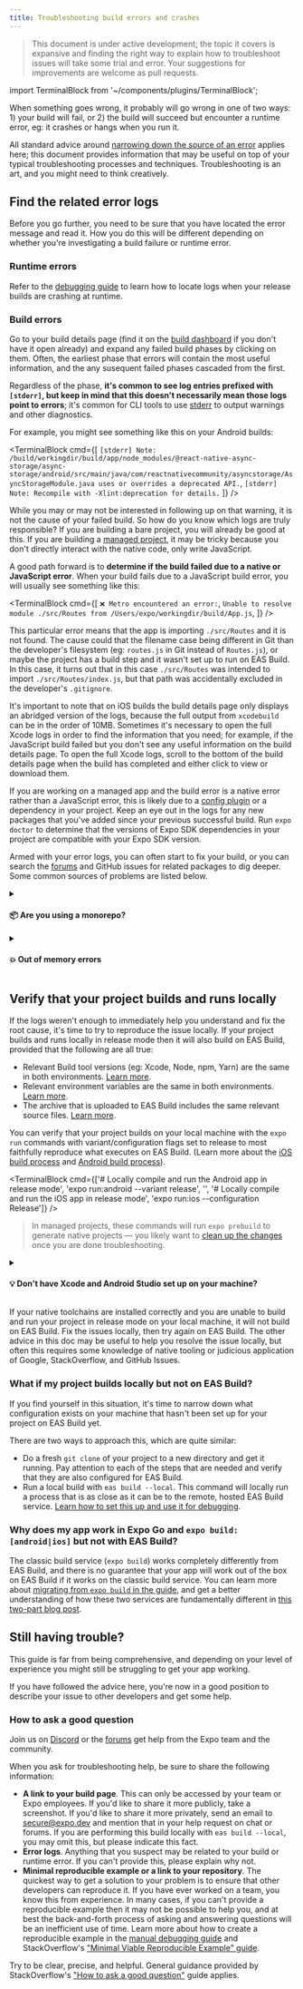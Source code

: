```yaml
---
title: Troubleshooting build errors and crashes
---
```


> This document is under active development; the topic it covers is expansive and finding the right way to explain how to troubleshoot issues will take some trial and error. Your suggestions for improvements are welcome as pull requests.

import TerminalBlock from '~/components/plugins/TerminalBlock';

When something goes wrong, it probably will go wrong in one of two ways: 1) your build will fail, or 2) the build will succeed but encounter a runtime error, eg: it crashes or hangs when you run it.

All standard advice around [narrowing down the source of an error](https://expo.fyi/manual-debugging) applies here; this document provides information that may be useful on top of your typical troubleshooting processes and techniques. Troubleshooting is an art, and you might need to think creatively.

<!-- todo: need to add explicit callout to monorepos here -->

## Find the related error logs

Before you go further, you need to be sure that you have located the error message and read it. How you do this will be different depending on whether you're investigating a build failure or runtime error.

### Runtime errors

Refer to the [debugging guide](/workflow/debugging.md#production-errors) to learn how to locate logs when your release builds are crashing at runtime.

### Build errors

Go to your build details page (find it on the [build dashboard](https://expo.dev/accounts/[account]/projects/[project]/builds) if you don't have it open already) and expand any failed build phases by clicking on them. Often, the earliest phase that errors will contain the most useful information, and the any susequent failed phases cascaded from the first.

Regardless of the phase, **it's common to see log entries prefixed with `[stderr]`, but keep in mind that this doesn't necessarily mean those logs point to errors**; it's common for CLI tools to use [stderr](<https://en.wikipedia.org/wiki/Standard_streams#Standard_error_(stderr)>) to output warnings and other diagnostics.

For example, you might see something like this on your Android builds:

<TerminalBlock cmd={[
`[stderr] Note: /build/workingdir/build/app/node_modules/@react-native-async-storage/async-storage/android/src/main/java/com/reactnativecommunity/asyncstorage/AsyncStorageModule.java uses or overrides a deprecated API.`,
`[stderr] Note: Recompile with -Xlint:deprecation for details.`
]} />

While you may or may not be interested in following up on that warning, it is not the cause of your failed build. So how do you know which logs are truly responsible? If you are building a bare project, you will already be good at this. If you are building a [managed project](/introduction/managed-vs-bare.md), it may be tricky because you don't directly interact with the native code, only write JavaScript.

A good path forward is to **determine if the build failed due to a native or JavaScript error**. When your build fails due to a JavaScript build error, you will usually see something like this:

<TerminalBlock cmd={[
`❌ Metro encountered an error:`,
`Unable to resolve module ./src/Routes from /Users/expo/workingdir/build/App.js`,
]} />

This particular error means that the app is importing `./src/Routes` and it is not found. The cause could that the filename case being different in Git than the developer's filesystem (eg: `routes.js` in Git instead of `Routes.js`), or maybe the project has a build step and it wasn't set up to run on EAS Build. In this case, it turns out that in this case `./src/Routes` was intended to import `./src/Routes/index.js`, but that path was accidentally excluded in the developer's `.gitignore`.

It's important to note that on iOS builds the build details page only displays an abridged version of the logs, because the full output from `xcodebuild` can be in the order of 10MB. Sometimes it's necessary to open the full Xcode logs in order to find the information that you need; for example, if the JavaScript build failed but you don't see any useful information on the build details page. To open the full Xcode logs, scroll to the bottom of the build details page when the build has completed and either click to view or download them.

<!-- TODO: native and js build phases should be separate in eas build logs, this is too much work for people to figure out -->

If you are working on a managed app and the build error is a native error rather than a JavaScript error, this is likely due to a [config plugin](/guides/config-plugins.md) or a dependency in your project. Keep an eye out in the logs for any new packages that you've added since your previous successful build. Run `expo doctor` to determine that the versions of Expo SDK dependencies in your project are compatible with your Expo SDK version.

Armed with your error logs, you can often start to fix your build, or you can search the [forums](https://forums.expo.dev) and GitHub issues for related packages to dig deeper. Some common sources of problems are listed below.

<details><summary><h4>📦 Are you using a monorepo?</h4></summary>
<p>

Monorepos are incredibly useful but they do introduce their own set of problems. A monorepo that you have set up to work with `expo build` will not necessarily work with `eas build`.

With EAS Build, it's necessary to upload the entire monorepo to the build worker, set it up, and run the build; but, on `expo build` you only had to be able to build the JavaScript bundle locally and upload that to the worker.

EAS Build is more like a typical CI service in that we need the source code, rather than a compiled JavaScript bundle and manifest. EAS Build has first class support for Yarn workspaces, and [your success may vary when using other monorepo tools](/build-reference/limitations.md).
<!-- todo: link to monorepos guide -->

</p>
</details>

<div style={{marginTop: -15}} />

<details><summary><h4>💥 Out of memory errors</h4></summary>

If your build fails with "Gradle build daemon disappeared unexpectedly (it may have been killed or may have crashed)" in your Gradle logs, this may be because the Node process responsible for bundling your app JavaScript was killed.

This can often be a sign that your app bundle is extremely large, which will make your overall app binary larger and lead to slow boot up times, especially on low-end Android devices. Sometimes the error can occur when large text files are treated as source code, for example if you have a JavaScript file that contains a string of 1MB+ of HTML to load into a webview, or a similarly sized JSON file.

To determine how large your bundle is and to see a breakdown of where the size comes from, use [react-native-bundle-visualizer](https://github.com/IjzerenHein/react-native-bundle-visualizer).

It's not yet possible to increase memory limits on your build workers, [only one worker configuration is currently available](/build-reference/limitations.md).

</details>

## Verify that your project builds and runs locally

If the logs weren't enough to immediately help you understand and fix the root cause, it's time to try to reproduce the issue locally. If your project builds and runs locally in release mode then it will also build on EAS Build, provided that the following are all true:

- Relevant Build tool versions (eg: Xcode, Node, npm, Yarn) are the same in both environments. [Learn more](/build/eas-json.md#configuring-your-build-tools).
- Relevant environment variables are the same in both environments. [Learn more](/build-reference/variables.md).
- The archive that is uploaded to EAS Build includes the same relevant source files. [Learn more](https://github.com/expo/fyi/blob/master/eas-build-archive.md).

You can verify that your project builds on your local machine with the `expo run` commands with variant/configuration flags set to release to most faithfully reproduce what executes on EAS Build. (Learn more about the [iOS build process](/build-reference/ios-builds.md) and [Android build process](/build-reference/android-builds.md)).

<TerminalBlock cmd={['# Locally compile and run the Android app in release mode', 'expo run:android --variant release', '', '# Locally compile and run the iOS app in release mode', 'expo run:ios --configuration Release']} />

> In managed projects, these commands will run `expo prebuild` to generate native projects &mdash; you likely want to [clean up the changes](https://expo.fyi/prebuild-cleanup) once you are done troubleshooting.

<details><summary><h4>💡 Don't have Xcode and Android Studio set up on your machine?</h4></summary>
<p>

**If you do not have native toolchains installed locally**, for example because you do not have an Apple computer and therefore cannot build an iOS app on your machine, it can be trickier to get to the bottom of build errors. The feedback loop of making small changes locally and then seeing the result on EAS Build is slower than doing the same steps locally, because the EAS Build worker must set up its environment, download your project, and install dependencies before starting the build.

If you are willing and able to set up the appropriate native tools, then refer to the [React Native environment setup guide](https://reactnative.dev/docs/environment-setup).

</p>
</details>

If your native toolchains are installed correctly and you are unable to build and run your project in release mode on your local machine, it will not build on EAS Build. Fix the issues locally, then try again on EAS Build. The other advice in this doc may be useful to help you resolve the issue locally, but often this requires some knowledge of native tooling or judicious application of Google, StackOverflow, and GitHub Issues.

### What if my project builds locally but not on EAS Build?

If you find yourself in this situation, it's time to narrow down what configuration exists on your machine that hasn't been set up for your project on EAS Build yet.

There are two ways to approach this, which are quite similar:
- Do a fresh `git clone` of your project to a new directory and get it running. Pay attention to each of the steps that are needed and verify that they are also configured for EAS Build.
- Run a local build with `eas build --local`. This command will locally run a process that is as close as it can be to the remote, hosted EAS Build service. [Learn how to set this up and use it for debugging](/build-reference/local-builds.md#using-local-builds-for-debugging).

### Why does my app work in Expo Go and `expo build:[android|ios]` but not with EAS Build?

The classic build service (`expo build`) works completely differently from EAS Build, and there is no guarantee that your app will work out of the box on EAS Build if it works on the classic build service. You can learn more about [migrating from `expo build` in the guide](/build-reference/migrating.md), and get a better understanding of how these two services are fundamentally different in [this two-part blog post](https://blog.expo.dev/expo-managed-workflow-in-2021-5b887bbf7dbb).

## Still having trouble?

This guide is far from being comprehensive, and depending on your level of experience you might still be struggling to get your app working.

If you have followed the advice here, you're now in a good position to describe your issue to other developers and get some help.

### How to ask a good question

Join us on [Discord](https://chat.expo.dev) or the [forums](https://forums.expo.dev) get help from the Expo team and the community. 

When you ask for troubleshooting help, be sure to share the following information:

- **A link to your build page**. This can only be accessed by your team or Expo employees. If you'd like to share it more publicly, take a screenshot. If you'd like to share it more privately, send an email to secure@expo.dev and mention that in your help request on chat or forums. If you are performing this build locally with `eas build --local`, you may omit this, but please indicate this fact.
- **Error logs**. Anything that you suspect may be related to your build or runtime error. If you can't provide this, please explain why not.
- **Minimal reproducible example or a link to your repository**. The quickest way to get a solution to your problem is to ensure that other developers can reproduce it. If you have ever worked on a team, you know this from experience. In many cases, if you can't provide a reproducible example then it may not be possible to help you, and at best the back-and-forth process of asking and answering questions will be an inefficient use of time. Learn more about how to create a reproducible example in the [manual debugging guide](https://expo.fyi/manual-debugging) and StackOverflow's ["Minimal Viable Reproducible Example" guide](https://stackoverflow.com/help/minimal-reproducible-example).

Try to be clear, precise, and helpful. General guidance provided by StackOverflow's ["How to ask a good question"](https://stackoverflow.com/help/how-to-ask) guide applies.